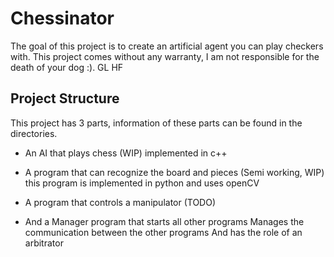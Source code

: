 ﻿# Chessinator
The goal of this project is to create an artificial agent you can play checkers with. This project comes without any warranty, I am not responsible for the death of your dog :). GL HF

## Project Structure
 This project has 3 parts, information of these parts can be found in the directories.
 * An AI that plays chess (WIP)
    implemented in c++
 * A program that can recognize the board and pieces (Semi working, WIP)
    this program is implemented in python and uses openCV
 * A program that controls a manipulator (TODO)

 * And a Manager program that starts all other programs
    Manages the communication between the other programs
    And has the role of an arbitrator
